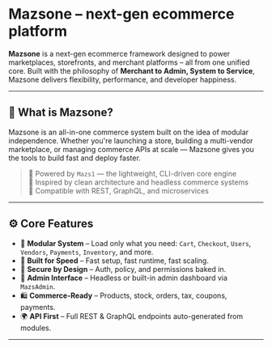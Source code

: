 # Mazsone – next-gen ecommerce platform

**Mazsone** is a next-gen ecommerce framework designed to power marketplaces, storefronts, and merchant platforms – all from one unified core. Built with the philosophy of **Merchant to Admin, System to Service**, Mazsone delivers flexibility, performance, and developer happiness.

---

## 🔧 What is Mazsone?

Mazsone is an all-in-one commerce system built on the idea of modular independence. Whether you're launching a store, building a multi-vendor marketplace, or managing commerce APIs at scale — Mazsone gives you the tools to build fast and deploy faster.

> 🔸 Powered by `Mazs1` — the lightweight, CLI-driven core engine  
> 🔸 Inspired by clean architecture and headless commerce systems  
> 🔸 Compatible with REST, GraphQL, and microservices

---

## ⚙️ Core Features

- 🧩 **Modular System** – Load only what you need: `Cart`, `Checkout`, `Users`, `Vendors`, `Payments`, `Inventory`, and more.
- 🚀 **Built for Speed** – Fast setup, fast runtime, fast scaling.
- 🔐 **Secure by Design** – Auth, policy, and permissions baked in.
- 🧠 **Admin Interface** – Headless or built-in admin dashboard via `MazsAdmin`.
- 🛍️ **Commerce-Ready** – Products, stock, orders, tax, coupons, payments.
- 🌍 **API First** – Full REST & GraphQL endpoints auto-generated from modules.

---
